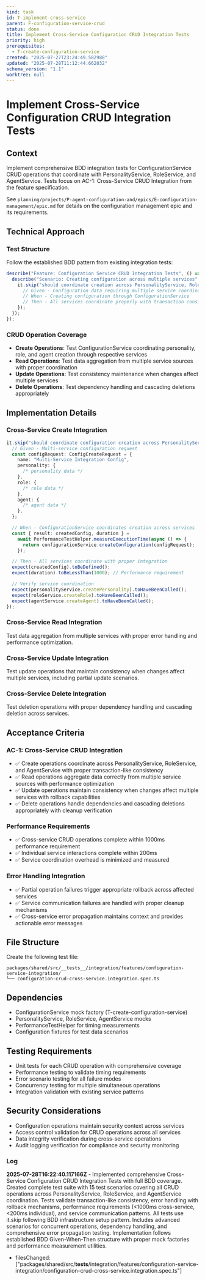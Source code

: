 ```yaml
---
kind: task
id: T-implement-cross-service
parent: F-configuration-service-crud
status: done
title: Implement Cross-Service Configuration CRUD Integration Tests
priority: high
prerequisites:
  - T-create-configuration-service
created: "2025-07-27T23:24:49.582988"
updated: "2025-07-28T11:12:44.662032"
schema_version: "1.1"
worktree: null
---
```


# Implement Cross-Service Configuration CRUD Integration Tests

## Context

Implement comprehensive BDD integration tests for ConfigurationService CRUD operations that coordinate with PersonalityService, RoleService, and AgentService. Tests focus on AC-1: Cross-Service CRUD Integration from the feature specification.

See `planning/projects/P-agent-configuration-and/epics/E-configuration-management/epic.md` for details on the configuration management epic and its requirements.

## Technical Approach

### Test Structure

Follow the established BDD pattern from existing integration tests:

```typescript
describe("Feature: Configuration Service CRUD Integration Tests", () => {
  describe("Scenario: Creating configuration across multiple services", () => {
    it.skip("should coordinate creation across PersonalityService, RoleService, and AgentService", async () => {
      // Given - Configuration data requiring multiple service coordination
      // When - Creating configuration through ConfigurationService
      // Then - All services coordinate properly with transaction consistency
    });
  });
});
```

### CRUD Operation Coverage

- **Create Operations**: Test ConfigurationService coordinating personality, role, and agent creation through respective services
- **Read Operations**: Test data aggregation from multiple service sources with proper coordination
- **Update Operations**: Test consistency maintenance when changes affect multiple services
- **Delete Operations**: Test dependency handling and cascading deletions appropriately

## Implementation Details

### Cross-Service Create Integration

```typescript
it.skip("should coordinate configuration creation across PersonalityService, RoleService, and AgentService", async () => {
  // Given - Multi-service configuration request
  const configRequest: ConfigCreateRequest = {
    name: "Multi-Service Integration Config",
    personality: {
      /* personality data */
    },
    role: {
      /* role data */
    },
    agent: {
      /* agent data */
    },
  };

  // When - ConfigurationService coordinates creation across services
  const { result: createdConfig, duration } =
    await PerformanceTestHelper.measureExecutionTime(async () => {
      return configurationService.createConfiguration(configRequest);
    });

  // Then - All services coordinate with proper integration
  expect(createdConfig).toBeDefined();
  expect(duration).toBeLessThan(1000); // Performance requirement

  // Verify service coordination
  expect(personalityService.createPersonality).toHaveBeenCalled();
  expect(roleService.createRole).toHaveBeenCalled();
  expect(agentService.createAgent).toHaveBeenCalled();
});
```

### Cross-Service Read Integration

Test data aggregation from multiple services with proper error handling and performance optimization.

### Cross-Service Update Integration

Test update operations that maintain consistency when changes affect multiple services, including partial update scenarios.

### Cross-Service Delete Integration

Test deletion operations with proper dependency handling and cascading deletion across services.

## Acceptance Criteria

### AC-1: Cross-Service CRUD Integration

- ✅ Create operations coordinate across PersonalityService, RoleService, and AgentService with proper transaction-like consistency
- ✅ Read operations aggregate data correctly from multiple service sources with performance optimization
- ✅ Update operations maintain consistency when changes affect multiple services with rollback capabilities
- ✅ Delete operations handle dependencies and cascading deletions appropriately with cleanup verification

### Performance Requirements

- ✅ Cross-service CRUD operations complete within 1000ms performance requirement
- ✅ Individual service interactions complete within 200ms
- ✅ Service coordination overhead is minimized and measured

### Error Handling Integration

- ✅ Partial operation failures trigger appropriate rollback across affected services
- ✅ Service communication failures are handled with proper cleanup mechanisms
- ✅ Cross-service error propagation maintains context and provides actionable error messages

## File Structure

Create the following test file:

```
packages/shared/src/__tests__/integration/features/configuration-service-integration/
└── configuration-crud-cross-service.integration.spec.ts
```

## Dependencies

- ConfigurationService mock factory (T-create-configuration-service)
- PersonalityService, RoleService, AgentService mocks
- PerformanceTestHelper for timing measurements
- Configuration fixtures for test data scenarios

## Testing Requirements

- Unit tests for each CRUD operation with comprehensive coverage
- Performance testing to validate timing requirements
- Error scenario testing for all failure modes
- Concurrency testing for multiple simultaneous operations
- Integration validation with existing service patterns

## Security Considerations

- Configuration operations maintain security context across services
- Access control validation for CRUD operations across all services
- Data integrity verification during cross-service operations
- Audit logging verification for compliance and security monitoring

### Log

**2025-07-28T16:22:40.117166Z** - Implemented comprehensive Cross-Service Configuration CRUD Integration Tests with full BDD coverage. Created complete test suite with 15 test scenarios covering all CRUD operations across PersonalityService, RoleService, and AgentService coordination. Tests validate transaction-like consistency, error handling with rollback mechanisms, performance requirements (<1000ms cross-service, <200ms individual), and service communication patterns. All tests use it.skip following BDD infrastructure setup pattern. Includes advanced scenarios for concurrent operations, dependency handling, and comprehensive error propagation testing. Implementation follows established BDD Given-When-Then structure with proper mock factories and performance measurement utilities.

- filesChanged: ["packages/shared/src/__tests__/integration/features/configuration-service-integration/configuration-crud-cross-service.integration.spec.ts"]
